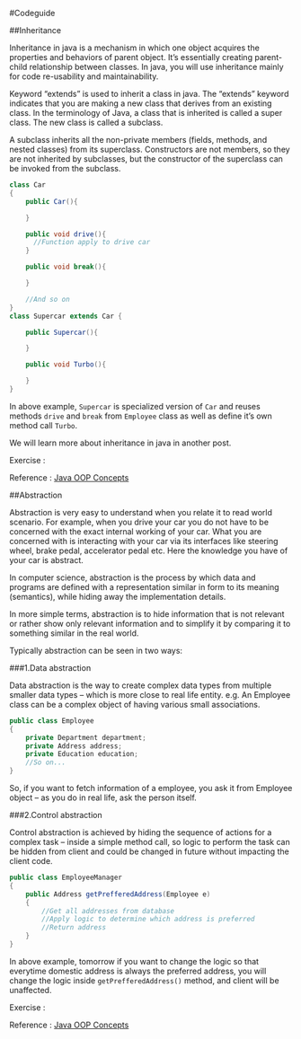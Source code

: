 #Codeguide

##Inheritance

Inheritance in java is a mechanism in which one object acquires the properties and behaviors of parent object. It’s essentially creating parent-child relationship between classes. In java, you will use inheritance mainly for code re-usability and maintainability.

Keyword “extends” is used to inherit a class in java. The “extends” keyword indicates that you are making a new class that derives from an existing class. In the terminology of Java, a class that is inherited is called a super class. The new class is called a subclass.

A subclass inherits all the non-private members (fields, methods, and nested classes) from its superclass. Constructors are not members, so they are not inherited by subclasses, but the constructor of the superclass can be invoked from the subclass.

```java
class Car
{
    public Car(){

    }

    public void drive(){
      //Function apply to drive car
    }

    public void break(){

    }

    //And so on
}
class Supercar extends Car {

    public Supercar(){

    }

    public void Turbo(){

    }
}
```
In above example, `Supercar` is specialized version of `Car` and reuses methods `drive` and `break` from `Employee` class as well as define it’s own method call `Turbo`.

We will learn more about inheritance in java in another post.

Exercise : 

Reference : [Java OOP Concepts](http://howtodoinjava.com/object-oriented/object-oriented-principles/)

##Abstraction

Abstraction is very easy to understand when you relate it to read world scenario. For example, when you drive your car you do not have to be concerned with the exact internal working of your car. What you are concerned with is interacting with your car via its interfaces like steering wheel, brake pedal, accelerator pedal etc. Here the knowledge you have of your car is abstract.

In computer science, abstraction is the process by which data and programs are defined with a representation similar in form to its meaning (semantics), while hiding away the implementation details.

In more simple terms, abstraction is to hide information that is not relevant or rather show only relevant information and to simplify it by comparing it to something similar in the real world.

Typically abstraction can be seen in two ways:

###1.Data abstraction

Data abstraction is the way to create complex data types from multiple smaller data types – which is more close to real life entity. e.g. An Employee class can be a complex object of having various small associations.

```java
public class Employee
{
    private Department department;
    private Address address;
    private Education education;
    //So on...
}
```

So, if you want to fetch information of a employee, you ask it from Employee object – as you do in real life, ask the person itself.

###2.Control abstraction

Control abstraction is achieved by hiding the sequence of actions for a complex task – inside a simple method call, so logic to perform the task can be hidden from client and could be changed in future without impacting the client code.

```java
public class EmployeeManager
{
    public Address getPrefferedAddress(Employee e)
    {
        //Get all addresses from database
        //Apply logic to determine which address is preferred
        //Return address
    }
}
```
In above example, tomorrow if you want to change the logic so that everytime domestic address is always the preferred address, you will change the logic inside `getPrefferedAddress()` method, and client will be unaffected.

Exercise :

Reference : [Java OOP Concepts](http://howtodoinjava.com/object-oriented/object-oriented-principles/)
